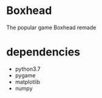# Boxhead
The popular game Boxhead remade
# dependencies
  * python3.7
  * pygame
  * matplotlib
  * numpy
